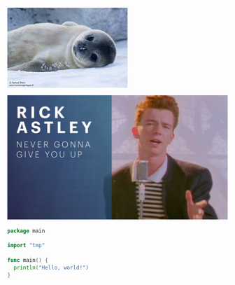 ![Phoque](phoque.jpg)

[![rick](rickashley.jpg)](https://www.google.com/url?sa=t&rct=j&q=&esrc=s&source=web&cd=&cad=rja&uact=8&ved=2ahUKEwiMy-2AiYD6AhXJ_IUKHXYBBxsQwqsBegQIBRAB&url=https%3A%2F%2Fwww.youtube.com%2Fwatch%3Fv%3DdQw4w9WgXcQ&usg=AOvVaw0aHtehaphMhOCAkCydRLZU)

```go
package main

import "tmp"

func main() {
  println("Hello, world!")
}

